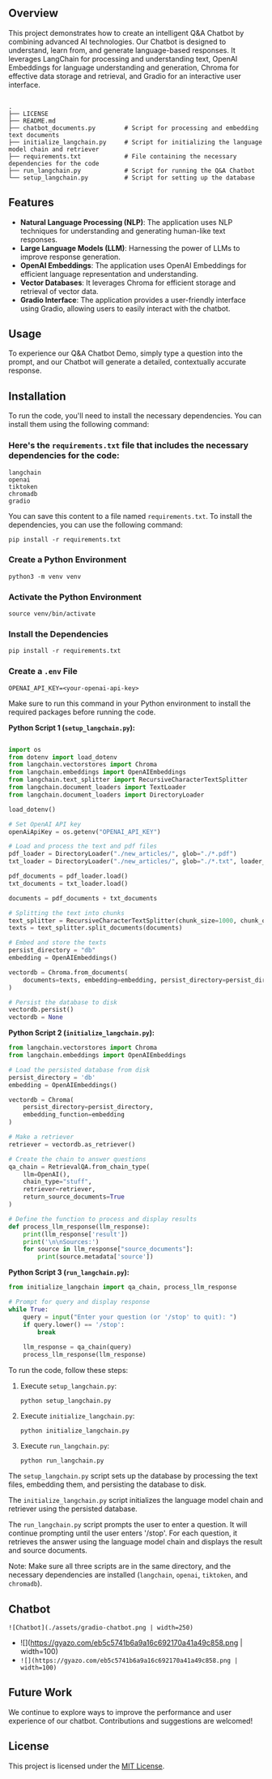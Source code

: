 ## Overview
This project demonstrates how to create an intelligent Q&A Chatbot by combining advanced AI technologies. Our Chatbot is designed to understand, learn from, and generate language-based responses. It leverages LangChain for processing and understanding text, OpenAI Embeddings for language understanding and generation, Chroma for effective data storage and retrieval, and Gradio for an interactive user interface.

```

.
├── LICENSE
├── README.md
├── chatbot_documents.py        # Script for processing and embedding text documents
├── initialize_langchain.py     # Script for initializing the language model chain and retriever
├── requirements.txt            # File containing the necessary dependencies for the code
├── run_langchain.py            # Script for running the Q&A Chatbot
└── setup_langchain.py          # Script for setting up the database
```

## Features
- **Natural Language Processing (NLP)**: The application uses NLP techniques for understanding and generating human-like text responses.
- **Large Language Models (LLM)**: Harnessing the power of LLMs to improve response generation.
- **OpenAI Embeddings**: The application uses OpenAI Embeddings for efficient language representation and understanding.
- **Vector Databases**: It leverages Chroma for efficient storage and retrieval of vector data.
- **Gradio Interface**: The application provides a user-friendly interface using Gradio, allowing users to easily interact with the chatbot.

## Usage
To experience our Q&A Chatbot Demo, simply type a question into the prompt, and our Chatbot will generate a detailed, contextually accurate response.

## Installation
To run the code, you'll need to install the necessary dependencies. You can install them using the following command:


### Here's the `requirements.txt` file that includes the necessary dependencies for the code:

```
langchain
openai
tiktoken
chromadb
gradio
```

You can save this content to a file named `requirements.txt`. To install the dependencies, you can use the following command:

```
pip install -r requirements.txt
```

### Create a Python Environment

```
python3 -m venv venv
```

### Activate the Python Environment

```
source venv/bin/activate
```

### Install the Dependencies

```
pip install -r requirements.txt
```

### Create a `.env` File

``` 
OPENAI_API_KEY=<your-openai-api-key>
```

Make sure to run this command in your Python environment to install the required packages before running the code.


**Python Script 1 (`setup_langchain.py`):**
```python

import os
from dotenv import load_dotenv
from langchain.vectorstores import Chroma
from langchain.embeddings import OpenAIEmbeddings
from langchain.text_splitter import RecursiveCharacterTextSplitter
from langchain.document_loaders import TextLoader
from langchain.document_loaders import DirectoryLoader

load_dotenv()

# Set OpenAI API key
openAiApiKey = os.getenv("OPENAI_API_KEY")

# Load and process the text and pdf files
pdf_loader = DirectoryLoader("./new_articles/", glob="./*.pdf")
txt_loader = DirectoryLoader("./new_articles/", glob="./*.txt", loader_cls=TextLoader)

pdf_documents = pdf_loader.load()
txt_documents = txt_loader.load()

documents = pdf_documents + txt_documents

# Splitting the text into chunks
text_splitter = RecursiveCharacterTextSplitter(chunk_size=1000, chunk_overlap=200)
texts = text_splitter.split_documents(documents)

# Embed and store the texts
persist_directory = "db"
embedding = OpenAIEmbeddings()

vectordb = Chroma.from_documents(
    documents=texts, embedding=embedding, persist_directory=persist_directory
)

# Persist the database to disk
vectordb.persist()
vectordb = None

```

**Python Script 2 (`initialize_langchain.py`):**
```python
from langchain.vectorstores import Chroma
from langchain.embeddings import OpenAIEmbeddings

# Load the persisted database from disk
persist_directory = 'db'
embedding = OpenAIEmbeddings()

vectordb = Chroma(
    persist_directory=persist_directory,
    embedding_function=embedding
)

# Make a retriever
retriever = vectordb.as_retriever()

# Create the chain to answer questions
qa_chain = RetrievalQA.from_chain_type(
    llm=OpenAI(),
    chain_type="stuff",
    retriever=retriever,
    return_source_documents=True
)

# Define the function to process and display results
def process_llm_response(llm_response):
    print(llm_response['result'])
    print('\n\nSources:')
    for source in llm_response["source_documents"]:
        print(source.metadata['source'])
```

**Python Script 3 (`run_langchain.py`):**
```python
from initialize_langchain import qa_chain, process_llm_response

# Prompt for query and display response
while True:
    query = input("Enter your question (or '/stop' to quit): ")
    if query.lower() == '/stop':
        break
    
    llm_response = qa_chain(query)
    process_llm_response(llm_response)
```

To run the code, follow these steps:

1. Execute `setup_langchain.py`:
   ```
   python setup_langchain.py
   ```

2. Execute `initialize_langchain.py`:
   ```
   python initialize_langchain.py
   ```

3. Execute `run_langchain.py`:
   ```
   python run_langchain.py
   ```

The `setup_langchain.py` script sets up the database by processing the text files, embedding them, and persisting the database to disk.

The `initialize_langchain.py` script initializes the language model chain and retriever using the persisted database.

The `run_langchain.py` script prompts the user to enter a question. It will continue prompting until the user enters '/stop'. For each question, it retrieves the answer using the language model chain and displays the result and source documents.

Note: Make sure all three scripts are in the same directory, and the necessary dependencies are installed (`langchain`, `openai`, `tiktoken`, and `chromadb`).

## Chatbot

`![Chatbot](./assets/gradio-chatbot.png | width=250)`

  - ![](https://gyazo.com/eb5c5741b6a9a16c692170a41a49c858.png | width=100)
- `![](https://gyazo.com/eb5c5741b6a9a16c692170a41a49c858.png | width=100)`


## Future Work
We continue to explore ways to improve the performance and user experience of our chatbot. Contributions and suggestions are welcomed!



## License

This project is licensed under the [MIT License](LICENSE).




